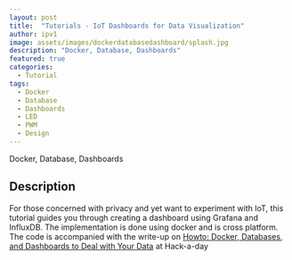 ```yaml
---
layout: post
title:  "Tutorials - IoT Dashboards for Data Visualization"
author: ipv1
image: assets/images/dockerdatabasedashboard/splash.jpg
description: "Docker, Database, Dashboards"
featured: true
categories:
  - Tutorial
tags:
  - Docker
  - Database
  - Dashboards
  - LED
  - PWM
  - Design
---
```


Docker, Database, Dashboards

## Description

For those concerned with privacy and yet want to experiment with IoT, this tutorial guides you through creating a dashboard using Grafana and InfluxDB. The implementation is done using docker and is cross platform. The code is accompanied with the write-up on [Howto: Docker, Databases, and Dashboards to Deal with Your Data](https://hackaday.com/2019/01/23/howto-docker-databases-and-dashboards-to-deal-with-your-data/) at Hack-a-day

